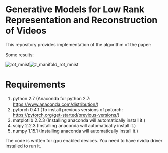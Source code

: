 # Generative Models for Low Rank Representation and Reconstruction of Videos
This repository provides implementation of the algorithm of the paper:

Some results:

![rot_mnist](https://user-images.githubusercontent.com/32584505/52319847-a4444100-2980-11e9-8151-087a2ef22018.png)![z_manifold_rot_mnist](https://user-images.githubusercontent.com/32584505/52319883-cfc72b80-2980-11e9-8cd6-1bbac809de70.png)



# Requirements
1. python 2.7 (Anaconda for python 2.7: https://www.anaconda.com/distribution/)
2. pytorch 0.4.1 (To install previous versions of pytorch: https://pytorch.org/get-started/previous-versions/)
3. matplotlib 2.2.3 (Installing anaconda will automatically install it.)
4. scipy 2.2.3 (Installing anaconda will automatically install it.)
5. numpy 1.15.1 (Installing anaconda will automatically install it.)

The code is written for gpu enabled devices. You need to have nvidia driver installed to run it.





